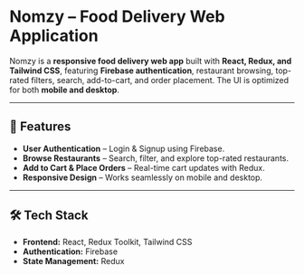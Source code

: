 # Nomzy – Food Delivery Web Application

Nomzy is a **responsive food delivery web app** built with **React, Redux, and Tailwind CSS**, featuring **Firebase authentication**, restaurant browsing, top-rated filters, search, add-to-cart, and order placement. The UI is optimized for both **mobile and desktop**.

---

## 🚀 Features
- **User Authentication** – Login & Signup using Firebase.
- **Browse Restaurants** – Search, filter, and explore top-rated restaurants.
- **Add to Cart & Place Orders** – Real-time cart updates with Redux.
- **Responsive Design** – Works seamlessly on mobile and desktop.

---

## 🛠 Tech Stack
- **Frontend:** React, Redux Toolkit, Tailwind CSS  
- **Authentication:** Firebase  
- **State Management:** Redux  
